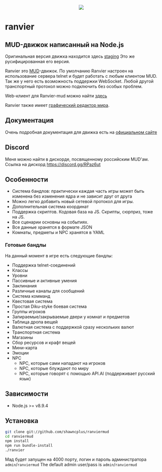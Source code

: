 <p align="center"><img class="readme-logo" src="https://raw.githubusercontent.com/shawncplus/ranviermud/staging/resources/logo.png"></p>

# ranvier

## MUD-движок написанный на Node.js

Оригинальная версия движка находится здесь [staging](https://github.com/shawncplus/ranviermud/tree/staging)
Это же русифицированная его версия.

Ranvier это [MUD](https://en.wikipedia.org/wiki/MUD)-движок. По умолчанию Ranvier настроен на использование сервера telnet и будет работать с любым клиентом MUD. Так же у него есть возможность поддержки WebSocket. Любой другой транспортный протокол можно подключить без особых проблем.

Web-клиент для Ranvier-mud можно найти [здесь](https://github.com/shawncplus/neuro)

Ranvier также имеет [графический редактор мира](https://github.com/shawncplus/neuro).

## Документация

Очень подробная документация для движка есть на [официальном сайте](http://www.ranviermud.com)

## Discord

Меня можно найти в дискорде, посвященному российским MUD'ам. 
Ссылка на дискорд https://discord.gg/RPaz6ut

## Особенности
* Система бандлов: практически каждая часть игры может быть изменена без изменения ядра и не зависит друг от друга
* Можно легко добавить новый сетевой протокол для игры.
* Дополнительная система координат
* Поддержка скриптов. Кодовая база на JS. Скрипты, сюрприз, тоже на JS.
* Все сценарии основны на событиях.
* Все данные хранятся в формате JSON
* Комнаты, предметы и NPC хранятся в YAML

### Готовые бандлы

На данный момент в игре есть следующие бандлы:

* Поддержка telnet-соединений
* Классы
* Уровни
* Пассивные и активные умения
* Заклинания
* Различные каналы для сообщений
* Система комманд
* Квестовая система
* Простая Diku-styke боевая система
* Группы игроков
* Запираемые/закрываемые двери у комнат и предметов
* Таблица дропа вещей
* Валютная система с поддержкой сразу нескольких валют
* Транспортная система
* Магазины
* Сбор ресурсов и крафт вещей
* Мини-карта
* Эмоции
* NPC
  * NPC, которые сами нападают на игроков
  * NPC, которые блуждают по миру
  * NPC, которые говорят с помощью API.AI (поддерживает русский язык)


## Зависимости

* Node.js >= v8.9.4

## Установка

```sh
git clone git://github.com/shawncplus/ranviermud
cd ranviermud
npm install
npm run bundle-install
./ranvier
```

Мад будет запущен на 4000 порту, логин и пароль администратора `admin`/`ranviermud`
The default admin user/pass is `admin`/`ranviermud`
